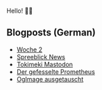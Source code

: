 Hello! 👋🏻

## Blogposts (German)
<!-- BLOG-POST-LIST:START -->
- [Woche 2](https://maurice-renck.de/de/blog/2023/kw-2)
- [Spreeblick News](https://maurice-renck.de/de/notes/2023/spreeblick-news)
- [Tokimeki Mastodon](https://maurice-renck.de/de/notes/2023/tokimeki-mastodon)
- [Der gefesselte Prometheus](https://maurice-renck.de/de/leseliste/der-gefesselte-prometheus)
- [OgImage ausgetauscht](https://maurice-renck.de/de/notes/2023/ogimage-ausgetauscht)
<!-- BLOG-POST-LIST:END -->

<!--
**mauricerenck/mauricerenck** is a ✨ _special_ ✨ repository because its `README.md` (this file) appears on your GitHub profile.

Here are some ideas to get you started:

- 🔭 I’m currently working on ...
- 🌱 I’m currently learning ...
- 👯 I’m looking to collaborate on ...
- 🤔 I’m looking for help with ...
- 💬 Ask me about ...
- 📫 How to reach me: ...
- 😄 Pronouns: ...
- ⚡ Fun fact: ...
-->
